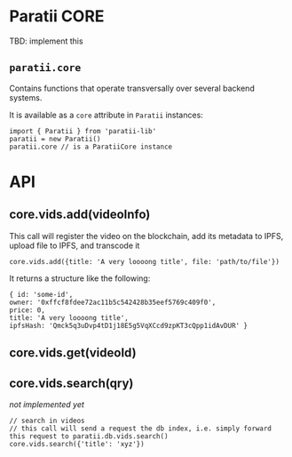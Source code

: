 # Paratii  CORE

TBD: implement this

## `paratii.core`

Contains functions that operate transversally over several backend systems.

It is available as a `core` attribute in `Paratii` instances:

    import { Paratii } from 'paratii-lib'
    paratii = new Paratii()
    paratii.core // is a ParatiiCore instance


# API

## core.vids.add(videoInfo)

This call will register the video on the blockchain, add its metadata to IPFS, upload file to IPFS, and transcode it

    core.vids.add({title: 'A very loooong title', file: 'path/to/file'})

It returns a structure like the following:

    { id: 'some-id',
    owner: '0xffcf8fdee72ac11b5c542428b35eef5769c409f0',
    price: 0,
    title: 'A very loooong title',
    ipfsHash: 'Qmck5q3uDvp4tD1j18E5g5VqXCcd9zpKT3cQpp1idAvDUR' }


## core.vids.get(videoId)


## core.vids.search(qry)

_not implemented yet_

    // search in videos
    // this call will send a request the db index, i.e. simply forward this request to paratii.db.vids.search()
    core.vids.search({'title': 'xyz'})
